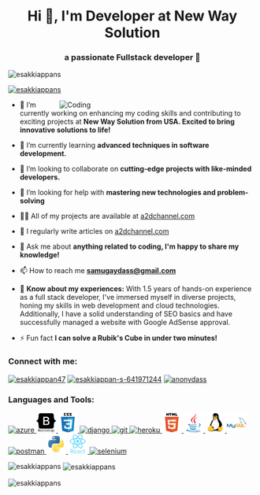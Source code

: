 <h1 align="center">Hi 👋, I'm Developer at New Way Solution</h1>
<h3 align="center">a passionate Fullstack developer 🚀</h3>

<p align="left"> <img src="https://komarev.com/ghpvc/?username=esakkiappans&label=Profile%20views&color=0e75b6&style=flat" alt="esakkiappans" /> </p>


<p align="left">
  <a href="https://github.com/ryo-ma/github-profile-trophy">
    <img src="https://github-profile-trophy.vercel.app/?username=esakkiappans&theme=juicyfresh" alt="esakkiappans" />
  </a>
</p>

<img align="right" alt="Coding" width="400" src="https://media1.giphy.com/media/3kPDmoWdBpQPNhCnUG/giphy.gif?cid=ecf05e47czcc532765ws5oumsyflmrr3l84ahc8wpu2orb87&ep=v1_gifs_related&rid=giphy.gif&ct=s">

- 🔭 I’m currently working on enhancing my coding skills and contributing to exciting projects at **New Way Solution from USA. Excited to bring innovative solutions to life!**

- 🌱 I’m currently learning **advanced techniques in software development.**

- 👯 I’m looking to collaborate on **cutting-edge projects with like-minded developers.**

- 🤝 I’m looking for help with **mastering new technologies and problem-solving**

- 👨‍💻 All of my projects are available at [a2dchannel.com](a2dchannel.com)

- 📝 I regularly write articles on [a2dchannel.com](a2dchannel.com)

- 💬 Ask me about **anything related to coding, I'm happy to share my knowledge!**

- 📫 How to reach me **samugaydass@gmail.com**

- 📄 **Know about my experiences:** With 1.5 years of hands-on experience as a full stack developer, I've immersed myself in diverse projects, honing my skills in web development and cloud technologies. Additionally, I have a solid understanding of SEO basics and have successfully managed a website with Google AdSense approval.

- ⚡ Fun fact **I can solve a Rubik's Cube in under two minutes!**

<h3 align="left">Connect with me:</h3>
<p align="left">
<a href="https://twitter.com/esakkiappan47" target="blank"><img align="center" src="https://raw.githubusercontent.com/rahuldkjain/github-profile-readme-generator/master/src/images/icons/Social/twitter.svg" alt="esakkiappan47" height="30" width="40" /></a>
<a href="https://linkedin.com/in/esakkiappan-s-641971244" target="blank"><img align="center" src="https://raw.githubusercontent.com/rahuldkjain/github-profile-readme-generator/master/src/images/icons/Social/linked-in-alt.svg" alt="esakkiappan-s-641971244" height="30" width="40" /></a>
<a href="https://instagram.com/anonydass" target="blank"><img align="center" src="https://raw.githubusercontent.com/rahuldkjain/github-profile-readme-generator/master/src/images/icons/Social/instagram.svg" alt="anonydass" height="30" width="40" /></a>
</p>

<h3 align="left">Languages and Tools:</h3>
<p align="left"> <a href="https://azure.microsoft.com/en-in/" target="_blank" rel="noreferrer"> <img src="https://www.vectorlogo.zone/logos/microsoft_azure/microsoft_azure-icon.svg" alt="azure" width="40" height="40"/> </a> <a href="https://getbootstrap.com" target="_blank" rel="noreferrer"> <img src="https://raw.githubusercontent.com/devicons/devicon/master/icons/bootstrap/bootstrap-plain-wordmark.svg" alt="bootstrap" width="40" height="40"/> </a> <a href="https://www.w3schools.com/css/" target="_blank" rel="noreferrer"> <img src="https://raw.githubusercontent.com/devicons/devicon/master/icons/css3/css3-original-wordmark.svg" alt="css3" width="40" height="40"/> </a> <a href="https://www.djangoproject.com/" target="_blank" rel="noreferrer"> <img src="https://cdn.worldvectorlogo.com/logos/django.svg" alt="django" width="40" height="40"/> </a> <a href="https://git-scm.com/" target="_blank" rel="noreferrer"> <img src="https://www.vectorlogo.zone/logos/git-scm/git-scm-icon.svg" alt="git" width="40" height="40"/> </a> <a href="https://heroku.com" target="_blank" rel="noreferrer"> <img src="https://www.vectorlogo.zone/logos/heroku/heroku-icon.svg" alt="heroku" width="40" height="40"/> </a> <a href="https://www.w3.org/html/" target="_blank" rel="noreferrer"> <img src="https://raw.githubusercontent.com/devicons/devicon/master/icons/html5/html5-original-wordmark.svg" alt="html5" width="40" height="40"/> </a> <a href="https://www.java.com" target="_blank" rel="noreferrer"> <img src="https://raw.githubusercontent.com/devicons/devicon/master/icons/java/java-original.svg" alt="java" width="40" height="40"/> </a> <a href="https://www.linux.org/" target="_blank" rel="noreferrer"> <img src="https://raw.githubusercontent.com/devicons/devicon/master/icons/linux/linux-original.svg" alt="linux" width="40" height="40"/> </a> <a href="https://www.mysql.com/" target="_blank" rel="noreferrer"> <img src="https://raw.githubusercontent.com/devicons/devicon/master/icons/mysql/mysql-original-wordmark.svg" alt="mysql" width="40" height="40"/> </a> <a href="https://postman.com" target="_blank" rel="noreferrer"> <img src="https://www.vectorlogo.zone/logos/getpostman/getpostman-icon.svg" alt="postman" width="40" height="40"/> </a> <a href="https://www.python.org" target="_blank" rel="noreferrer"> <img src="https://raw.githubusercontent.com/devicons/devicon/master/icons/python/python-original.svg" alt="python" width="40" height="40"/> </a> <a href="https://reactjs.org/" target="_blank" rel="noreferrer"> <img src="https://raw.githubusercontent.com/devicons/devicon/master/icons/react/react-original-wordmark.svg" alt="react" width="40" height="40"/> </a> <a href="https://www.selenium.dev" target="_blank" rel="noreferrer"> <img src="https://raw.githubusercontent.com/detain/svg-logos/780f25886640cef088af994181646db2f6b1a3f8/svg/selenium-logo.svg" alt="selenium" width="40" height="40"/> </a> </p>

<p><img align="left" src="https://github-readme-stats.vercel.app/api/top-langs?username=esakkiappans&show_icons=true&locale=en&layout=compact" alt="esakkiappans" /></p>

<p>&nbsp;<img align="center" src="https://github-readme-stats.vercel.app/api?username=esakkiappans&show_icons=true&locale=en" alt="esakkiappans" /></p>

<p><img align="center" src="https://github-readme-streak-stats.herokuapp.com/?user=esakkiappans&" alt="esakkiappans" /></p>

